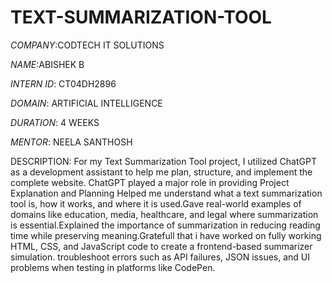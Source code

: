 # TEXT-SUMMARIZATION-TOOL

*COMPANY*:CODTECH IT SOLUTIONS

*NAME*:ABISHEK B

*INTERN ID*: CT04DH2896

*DOMAIN*: ARTIFICIAL INTELLIGENCE

*DURATION*: 4 WEEKS

*MENTOR*: NEELA SANTHOSH

DESCRIPTION: For my Text Summarization Tool project, I utilized ChatGPT as a development assistant to help me plan, structure, and implement the complete website. ChatGPT played a major role in providing Project Explanation and Planning Helped me understand what a text summarization tool is, how it works, and where it is used.Gave real-world examples of domains like education, media, healthcare, and legal where summarization is essential.Explained the importance of summarization in reducing reading time while preserving meaning.Gratefull that i have worked on  fully working HTML, CSS, and JavaScript code to create a frontend-based summarizer simulation. troubleshoot errors such as API failures, JSON issues, and UI problems when testing in platforms like CodePen.
